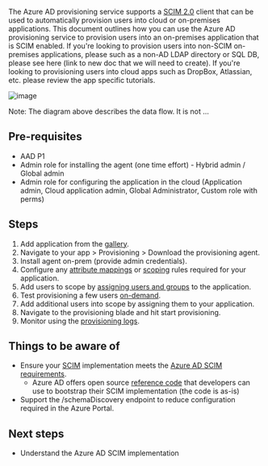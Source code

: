 The Azure AD provisioning service supports a [SCIM 2.0](https://aka.ms/scimoverview) client that can be used to automatically provision users into cloud or on-premises applications. This document outlines how you can use the Azure AD provisioning service to provision users into an on-premises application that is SCIM enabled. If you're looking to provision users into non-SCIM on-premises applications, please such as a non-AD LDAP directory or SQL DB, please see here (link to new doc that we will need to create). If you're looking to provisioning users into cloud apps such as DropBox, Atlassian, etc. please review the app specific tutorials. 

![image](https://user-images.githubusercontent.com/36525136/110343793-b2427100-7fe1-11eb-9bc3-05d6825f8f81.png)

Note: The diagram above describes the data flow. It is not ...

## Pre-requisites
* AAD P1
* Admin role for installing the agent (one time effort) - Hybrid admin / Global admin 
* Admin role for configuring the application in the cloud (Application admin, Cloud application admin, Global Administrator, Custom role with perms)

## Steps
1. Add application from the [gallery](https://docs.microsoft.com/en-us/azure/active-directory/manage-apps/add-application-portal).
1. Navigate to your app > Provisioning > Download the provisioning agent.
1. Install agent on-prem (provide admin credentials).
1. Configure any [attribute mappings](https://docs.microsoft.com/en-us/azure/active-directory/app-provisioning/customize-application-attributes) or [scoping](https://docs.microsoft.com/en-us/azure/active-directory/app-provisioning/define-conditional-rules-for-provisioning-user-accounts) rules required for your application.  
1. Add users to scope by [assigning users and groups](https://docs.microsoft.com/en-us/azure/active-directory/manage-apps/add-application-portal-assign-users) to the application.
1. Test provisioning a few users [on-demand](https://docs.microsoft.com/en-us/azure/active-directory/app-provisioning/provision-on-demand). 
1. Add additional users into scope by assigning them to your application. 
1. Navigate to the provisioning blade and hit start provisioning. 
1. Monitor using the [provisioning logs](https://docs.microsoft.com/en-us/azure/active-directory/reports-monitoring/concept-provisioning-logs). 

## Things to be aware of
* Ensure your [SCIM](https://aka.ms/scimoverview) implementation meets the [Azure AD SCIM requirements](https://docs.microsoft.com/en-us/azure/active-directory/app-provisioning/use-scim-to-provision-users-and-groups).
  * Azure AD offers open source [reference code](aka.ms/scimreferencecode) that developers can use to bootstrap their SCIM implementation (the code is as-is)
* Support the /schemaDiscovery endpoint to reduce configuration required in the Azure Portal. 

## Next steps
* Understand the Azure AD SCIM implementation
